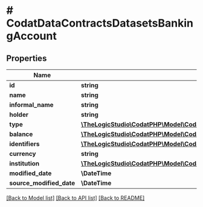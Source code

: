 # # CodatDataContractsDatasetsBankingAccount

## Properties

Name | Type | Description | Notes
------------ | ------------- | ------------- | -------------
**id** | **string** |  |
**name** | **string** |  |
**informal_name** | **string** |  | [optional]
**holder** | **string** |  | [optional]
**type** | [**\TheLogicStudio\CodatPHP\Model\CodatDataContractsDatasetsBankingAccountType**](CodatDataContractsDatasetsBankingAccountType.md) |  |
**balance** | [**\TheLogicStudio\CodatPHP\Model\CodatDataContractsDatasetsBankingAccountBalanceAmounts**](CodatDataContractsDatasetsBankingAccountBalanceAmounts.md) |  |
**identifiers** | [**\TheLogicStudio\CodatPHP\Model\CodatDataContractsDatasetsBankingAccountIdentifiers**](CodatDataContractsDatasetsBankingAccountIdentifiers.md) |  |
**currency** | **string** |  |
**institution** | [**\TheLogicStudio\CodatPHP\Model\CodatDataContractsDatasetsBankingAccountInstitution**](CodatDataContractsDatasetsBankingAccountInstitution.md) |  |
**modified_date** | **\DateTime** |  | [optional]
**source_modified_date** | **\DateTime** |  | [optional]

[[Back to Model list]](../../README.md#models) [[Back to API list]](../../README.md#endpoints) [[Back to README]](../../README.md)
